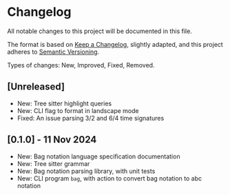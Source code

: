# Changelog

All notable changes to this project will be documented in this file.

The format is based on [Keep a Changelog](https://keepachangelog.com/en/1.1.0/), slightly adapted,
and this project adheres to [Semantic Versioning](https://semver.org/spec/v2.0.0.html).

Types of changes: New, Improved, Fixed, Removed.

## [Unreleased]

- New: Tree sitter highlight queries
- New: CLI flag to format in landscape mode
- Fixed: An issue parsing 3/2 and 6/4 time signatures 

## [0.1.0] - 11 Nov 2024

- New: Bag notation language specification documentation
- New: Tree sitter grammar
- New: Bag notation parsing library, with unit tests
- New: CLI program `bag`, with action to convert bag notation to abc notation
